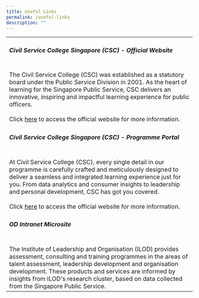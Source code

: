 ```yaml
---
title: Useful Links
permalink: /useful-links
description: ""
---
```

<table>
	<tr>
		<td>
			<h5>Civil Service College Singapore (CSC) - Official  Website</h5>
		<br>The Civil Service College (CSC) was established as a statutory board under the Public Service Division in 2001. As the heart of learning for the Singapore Public Service, CSC delivers an innovative, inspiring and impactful learning experience for public officers. 
			<br><br> Click <a href="https://www.csc.gov.sg">here</a> to access the official website for more information.
		</td>
</tr>

<tr>
	<td>
		<h5>Civil Service College Singapore (CSC) - Programme Portal</h5>
		<br> At Civil Service College (CSC), every single detail in our programme is carefully crafted and meticulously designed to deliver a seamless and integrated learning experience just for you. From data analytics and consumer insights to leadership and personal development, CSC has got you covered. 
		<br><br>Click <a href="https://register.csc.gov.sg">here</a> to access the official website for more information.
	</td>
</tr>
	
<tr>
	<td>
		<h5> OD Intranet Microsite</h5>
		<br> The Institute of Leadership and Organisation (ILOD) provides assessment, consulting and training programmes in the areas of talent assessment, leadership development and organisation development. These products and services are informed by insights from ILOD's research cluster, based on data collected from the Singapore Public Service.
	</td>
</tr>

</table>